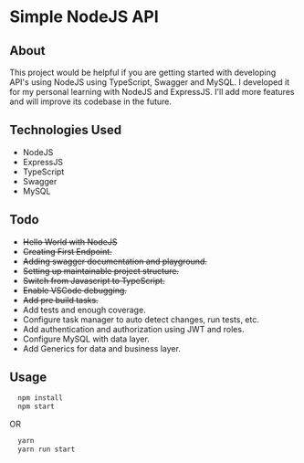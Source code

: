 # Simple NodeJS API

## About

This project would be helpful if you are getting started with developing API's using NodeJS using TypeScript, Swagger and MySQL. I developed it for my personal learning with NodeJS and ExpressJS. I'll add more features and will improve its codebase in the future.

## Technologies Used

- NodeJS
- ExpressJS
- TypeScript
- Swagger
- MySQL

## Todo

- ~~Hello World with NodeJS~~
- ~~Creating First Endpoint.~~
- ~~Adding swagger documentation and playground.~~
- ~~Setting up maintainable project structure.~~
- ~~Switch from Javascript to TypeScript.~~
- ~~Enable VSCode debugging.~~
- ~~Add pre build tasks.~~
- Add tests and enough coverage.
- Configure task manager to auto detect changes, run tests, etc.
- Add authentication and authorization using JWT and roles.
- Configure MySQL with data layer.
- Add Generics for data and business layer.

## Usage

```bash
  npm install
  npm start
```

OR

```bash
  yarn
  yarn run start
```
